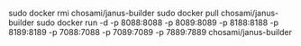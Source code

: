 sudo docker rmi chosami/janus-builder
sudo docker pull chosami/janus-builder
sudo docker run -d -p 8088:8088 -p 8089:8089 -p 8188:8188 -p 8189:8189 -p 7088:7088 -p 7089:7089 -p 7889:7889 chosami/janus-builder
